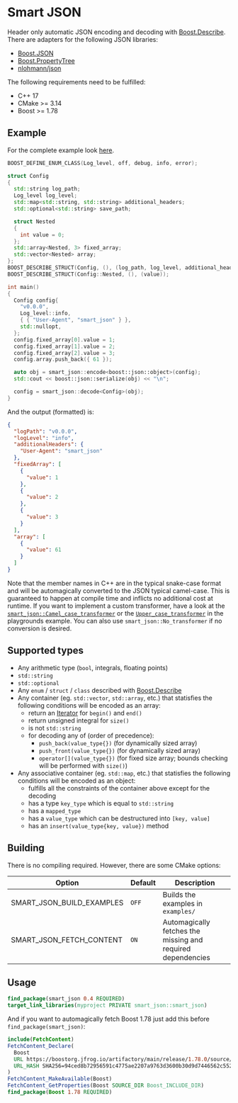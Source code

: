 # Smart JSON

Header only automatic JSON encoding and decoding with [Boost.Describe]. There are adapters for the following JSON libraries:

- [Boost.JSON](https://www.boost.org/doc/libs/1_78_0/libs/json/doc/html/index.html)
- [Boost.PropertyTree](https://www.boost.org/doc/libs/1_78_0/doc/html/property_tree.html)
- [nlohmann/json](https://github.com/nlohmann/json)

The following requirements need to be fulfilled:

- C++ 17
- CMake >= 3.14
- Boost >= 1.78

## Example

For the complete example look [here](./examples/showcase.cpp).

```cpp
BOOST_DEFINE_ENUM_CLASS(Log_level, off, debug, info, error);

struct Config
{
  std::string log_path;
  Log_level log_level;
  std::map<std::string, std::string> additional_headers;
  std::optional<std::string> save_path;

  struct Nested
  {
    int value = 0;
  };
  std::array<Nested, 3> fixed_array;
  std::vector<Nested> array;
};
BOOST_DESCRIBE_STRUCT(Config, (), (log_path, log_level, additional_headers, save_path, fixed_array, array));
BOOST_DESCRIBE_STRUCT(Config::Nested, (), (value));

int main()
{
  Config config{
    "v0.0.0",
    Log_level::info,
    { { "User-Agent", "smart_json" } },
    std::nullopt,
  };
  config.fixed_array[0].value = 1;
  config.fixed_array[1].value = 2;
  config.fixed_array[2].value = 3;
  config.array.push_back({ 61 });

  auto obj = smart_json::encode<boost::json::object>(config);
  std::cout << boost::json::serialize(obj) << "\n";

  config = smart_json::decode<Config>(obj);
}
```

And the output (formatted) is:

```json
{
  "logPath": "v0.0.0",
  "logLevel": "info",
  "additionalHeaders": {
    "User-Agent": "smart_json"
  },
  "fixedArray": [
    {
      "value": 1
    },
    {
      "value": 2
    },
    {
      "value": 3
    }
  ],
  "array": [
    {
      "value": 61
    }
  ]
}
```

Note that the member names in C++ are in the typical snake-case format and will be automagically converted to the JSON typical camel-case. This is guaranteed to happen at compile time and inflicts no additional cost at runtime. If you want to implement a custom transformer, have a look at the [`smart_json::Camel_case_transformer`](./include/smart_json/camel_case_transformer.hpp) or the [`Upper_case_transformer`](./examples/playground.cpp) in the playgrounds example. You can also use `smart_json::No_transformer` if no conversion is desired.

## Supported types

- Any arithmetic type (`bool`, integrals, floating points)
- `std::string`
- `std::optional`
- Any `enum` / `struct` / `class` described with [Boost.Describe]
- Any container (eg. `std::vector`, `std::array`, etc.) that statisfies the following conditions will be encoded as an array:
  - return an [Iterator](https://en.cppreference.com/w/cpp/named_req/Iterator) for `begin()` and `end()`
  - return unsigned integral for `size()`
  - is not `std::string`
  - for decoding any of (order of precedence):
    - `push_back(value_type{})` (for dynamically sized array)
    - `push_front(value_type{})` (for dynamically sized array)
    - `operator[](value_type{})` (for fixed size array; bounds checking will be performed with `size()`)
- Any associative container (eg. `std::map`, etc.) that statisfies the following conditions will be encoded as an object:
  - fulfills all the constraints of the container above except for the decoding
  - has a type `key_type` which is equal to `std::string`
  - has a `mapped_type`
  - has a `value_type` which can be destructured into `[key, value]`
  - has an `insert(value_type{key, value})` method

## Building

There is no compiling required. However, there are some CMake options:

| Option                    | Default | Description                                                 |
| ------------------------- | ------- | ----------------------------------------------------------- |
| SMART_JSON_BUILD_EXAMPLES | `OFF`   | Builds the examples in `examples/`                          |
| SMART_JSON_FETCH_CONTENT  | `ON`    | Automagically fetches the missing and required dependencies |

[Boost.Describe]: https://www.boost.org/doc/libs/1_78_0/libs/describe/doc/html/describe.html

## Usage

```cmake
find_package(smart_json 0.4 REQUIRED)
target_link_libraries(myproject PRIVATE smart_json::smart_json)
```

And if you want to automagically fetch Boost 1.78 just add this before `find_package(smart_json)`:

```cmake
include(FetchContent)
FetchContent_Declare(
  Boost
  URL https://boostorg.jfrog.io/artifactory/main/release/1.78.0/source/boost_1_78_0.tar.gz
  URL_HASH SHA256=94ced8b72956591c4775ae2207a9763d3600b30d9d7446562c552f0a14a63be7
)
FetchContent_MakeAvailable(Boost)
FetchContent_GetProperties(Boost SOURCE_DIR Boost_INCLUDE_DIR)
find_package(Boost 1.78 REQUIRED)
```
